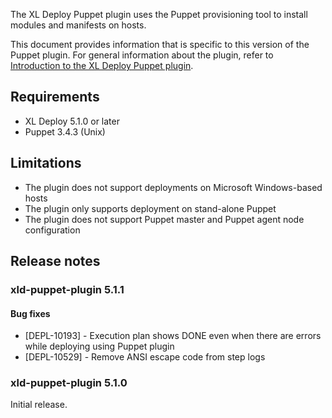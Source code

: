 The XL Deploy Puppet plugin uses the Puppet provisioning tool to install modules and manifests on hosts.

This document provides information that is specific to this version of the Puppet plugin. For general information about the plugin, refer to [Introduction to the XL Deploy Puppet plugin](/xl-deploy/concept/xl-deploy-puppet-plugin.html).

## Requirements

* XL Deploy 5.1.0 or later
* Puppet 3.4.3 (Unix)

## Limitations ##

* The plugin does not support deployments on Microsoft Windows-based hosts
* The plugin only supports deployment on stand-alone Puppet
* The plugin does not support Puppet master and Puppet agent node configuration

## Release notes

### xld-puppet-plugin 5.1.1

#### Bug fixes

* [DEPL-10193] - Execution plan shows DONE even when there are errors while deploying using Puppet plugin
* [DEPL-10529] - Remove ANSI escape code from step logs

### xld-puppet-plugin 5.1.0

Initial release.
